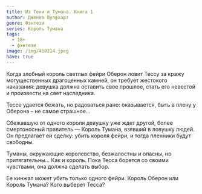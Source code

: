 ```yaml
---
title: Из Тени и Тумана. Книга 1
author: Дженна Вулфхарт
genre: Фэнтези
series: Король Тумана
tags:
  - 18+
  - фэнтези
image: /img/410214.jpeg
have: true
---
```

Когда злобный король светлых фейри Оберон ловит Тессу за кражу могущественных драгоценных камней, он требует жестокого наказания: девушка должна оставить свое прошлое, стать его невестой и произвести на свет наследника.

Тессе удается бежать, но радоваться рано: оказывается, быть в плену у Оберона – не самое страшное…

Сбежавшую от одного короля девушку уже ждет другой, более смертоносный правитель — Король Тумана, взявший в ловушку людей. Он предлагает ей сделку: убить короля фейри, и тогда пленники будут свободны.

Туманы, окружающие королевство, безжалостны и опасны, но притягательны... Как и король. Пока Тесса борется со своими чувствами, она должна сделать выбор.

Ее кинжал может убить только одного фейри. Король Оберон или Король Тумана? Кого выберет Тесса?
